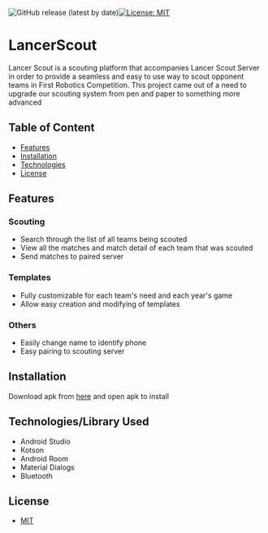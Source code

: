 ![GitHub release (latest by date)](https://img.shields.io/github/v/release/bchen290/LancerScout)[![License: MIT](https://img.shields.io/badge/License-MIT-blue.svg)](https://opensource.org/licenses/MIT)


# LancerScout
Lancer Scout is a scouting platform that accompanies Lancer Scout Server in order to provide a seamless and easy to use way to scout opponent teams in First Robotics Competition. This project came out of a need to upgrade our scouting system from pen and paper to something more advanced

## Table of Content
* [Features](#feature) 
* [Installation](#install) 
* [Technologies](#technology)
* [License](#license)

## <div id="feature"> Features </div> 
### Scouting 
- Search through the list of all teams being scouted
- View all the matches and match detail of each team that was scouted
- Send matches to paired server

### Templates
- Fully customizable for each team's need and each year's game
- Allow easy creation and modifying of templates

### Others
- Easily change name to identify phone
- Easy pairing to scouting server

## <div id="install"> Installation </div>
Download apk from [here](https://github.com/bchen290/LancerScout/releases/tag/1.0) and open apk to install

## <div id="technology"> Technologies/Library Used </div>
- Android Studio
- Kotson
- Android Room
- Material Dialogs
- Bluetooth

##  <div id="license">  License </div>

  + [MIT](https://choosealicense.com/licenses/mit/)
